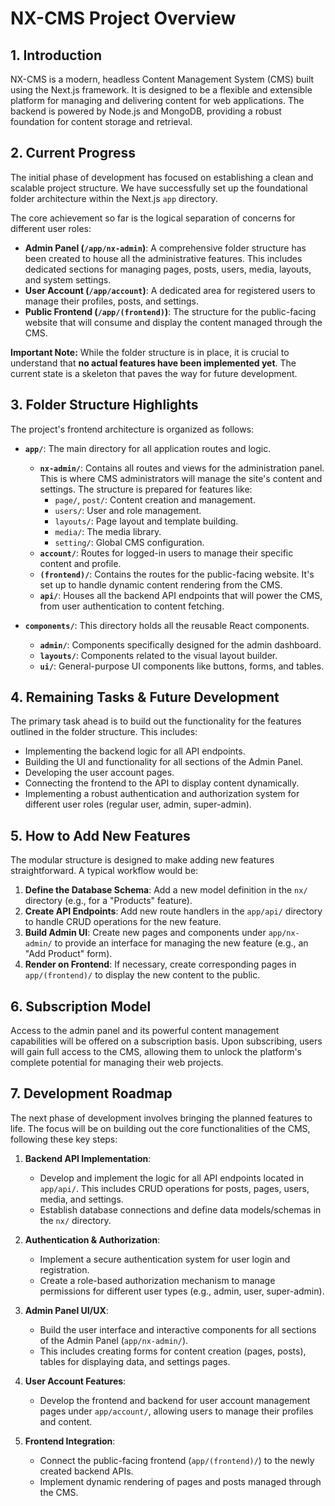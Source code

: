 # NX-CMS Project Overview

## 1. Introduction

NX-CMS is a modern, headless Content Management System (CMS) built using the Next.js framework. It is designed to be a flexible and extensible platform for managing and delivering content for web applications. The backend is powered by Node.js and MongoDB, providing a robust foundation for content storage and retrieval.

## 2. Current Progress

The initial phase of development has focused on establishing a clean and scalable project structure. We have successfully set up the foundational folder architecture within the Next.js `app` directory.

The core achievement so far is the logical separation of concerns for different user roles:

*   **Admin Panel (`/app/nx-admin`)**: A comprehensive folder structure has been created to house all the administrative features. This includes dedicated sections for managing pages, posts, users, media, layouts, and system settings.
*   **User Account (`/app/account`)**: A dedicated area for registered users to manage their profiles, posts, and settings.
*   **Public Frontend (`/app/(frontend)`)**: The structure for the public-facing website that will consume and display the content managed through the CMS.

**Important Note:** While the folder structure is in place, it is crucial to understand that **no actual features have been implemented yet**. The current state is a skeleton that paves the way for future development.

## 3. Folder Structure Highlights

The project's frontend architecture is organized as follows:

- **`app/`**: The main directory for all application routes and logic.
  - **`nx-admin/`**: Contains all routes and views for the administration panel. This is where CMS administrators will manage the site's content and settings. The structure is prepared for features like:
    - `page/`, `post/`: Content creation and management.
    - `users/`: User and role management.
    - `layouts/`: Page layout and template building.
    - `media/`: The media library.
    - `setting/`: Global CMS configuration.
  - **`account/`**: Routes for logged-in users to manage their specific content and profile.
  - **`(frontend)/`**: Contains the routes for the public-facing website. It's set up to handle dynamic content rendering from the CMS.
  - **`api/`**: Houses all the backend API endpoints that will power the CMS, from user authentication to content fetching.

- **`components/`**: This directory holds all the reusable React components.
  - **`admin/`**: Components specifically designed for the admin dashboard.
  - **`layouts/`**: Components related to the visual layout builder.
  - **`ui/`**: General-purpose UI components like buttons, forms, and tables.

## 4. Remaining Tasks & Future Development

The primary task ahead is to build out the functionality for the features outlined in the folder structure. This includes:

- Implementing the backend logic for all API endpoints.
- Building the UI and functionality for all sections of the Admin Panel.
- Developing the user account pages.
- Connecting the frontend to the API to display content dynamically.
- Implementing a robust authentication and authorization system for different user roles (regular user, admin, super-admin).

## 5. How to Add New Features

The modular structure is designed to make adding new features straightforward. A typical workflow would be:

1.  **Define the Database Schema**: Add a new model definition in the `nx/` directory (e.g., for a "Products" feature).
2.  **Create API Endpoints**: Add new route handlers in the `app/api/` directory to handle CRUD operations for the new feature.
3.  **Build Admin UI**: Create new pages and components under `app/nx-admin/` to provide an interface for managing the new feature (e.g., an "Add Product" form).
4.  **Render on Frontend**: If necessary, create corresponding pages in `app/(frontend)/` to display the new content to the public.

## 6. Subscription Model

Access to the admin panel and its powerful content management capabilities will be offered on a subscription basis. Upon subscribing, users will gain full access to the CMS, allowing them to unlock the platform's complete potential for managing their web projects. 

## 7. Development Roadmap

The next phase of development involves bringing the planned features to life. The focus will be on building out the core functionalities of the CMS, following these key steps:

1.  **Backend API Implementation**:
    *   Develop and implement the logic for all API endpoints located in `app/api/`. This includes CRUD operations for posts, pages, users, media, and settings.
    *   Establish database connections and define data models/schemas in the `nx/` directory.

2.  **Authentication & Authorization**:
    *   Implement a secure authentication system for user login and registration.
    *   Create a role-based authorization mechanism to manage permissions for different user types (e.g., admin, user, super-admin).

3.  **Admin Panel UI/UX**:
    *   Build the user interface and interactive components for all sections of the Admin Panel (`app/nx-admin/`).
    *   This includes creating forms for content creation (pages, posts), tables for displaying data, and settings pages.

4.  **User Account Features**:
    *   Develop the frontend and backend for user account management pages under `app/account/`, allowing users to manage their profiles and content.

5.  **Frontend Integration**:
    *   Connect the public-facing frontend (`app/(frontend)/`) to the newly created backend APIs.
    *   Implement dynamic rendering of pages and posts managed through the CMS. 